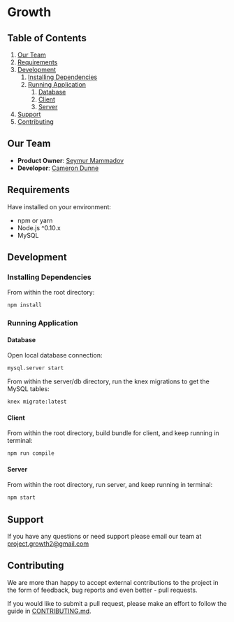 # Growth

## Table of Contents

1. [Our Team](#our-team)
2. [Requirements](#requirements)
3. [Development](#development)
    1. [Installing Dependencies](#installing-dependencies)
    2. [Running Application](#running-application)
        1. [Database](#database)
        2. [Client](#client)
        3. [Server](#server)
4. [Support](#support)
5. [Contributing](#contributing)

## Our Team
- __Product Owner__: [Seymur Mammadov](https://github.com/smammadov94)
- __Developer__: [Cameron Dunne](https://github.com/camdunne)

##  Requirements
Have installed on your environment:
- npm or yarn
- Node.js ^0.10.x
- MySQL

## Development
### Installing Dependencies
From within the root directory:

```sh
npm install
```

### Running Application
#### Database
Open local database connection:
```sh
mysql.server start
```
From within the server/db directory, run the knex migrations to get the MySQL tables:
```sh
knex migrate:latest
```
#### Client
From within the root directory, build bundle for client, and keep running in terminal:
```sh
npm run compile
```
#### Server
From within the root directory, run server, and keep running in terminal:
```sh
npm start
```

## Support
If you have any questions or need support please email our team at project.growth2@gmail.com

## Contributing
We are more than happy to accept external contributions to the project in the form of feedback, bug reports and even better - pull requests.

If you would like to submit a pull request, please make an effort to follow the guide in [CONTRIBUTING.md](https://github.com/project-growth/growth/blob/master/CONTRIBUTING.md).

